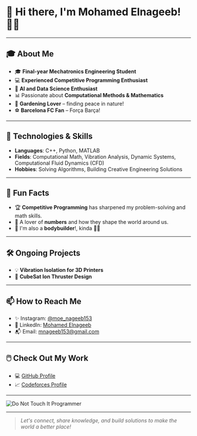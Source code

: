 # 👋 Hi there, I'm Mohamed Elnageeb! 👨‍💻

---

## 🎓 About Me

- 🎓 **Final-year Mechatronics Engineering Student**  
- 💻 **Experienced Competitive Programming Enthusiast**  
- 🤖 **AI and Data Science Enthusiast**  
- 📊 Passionate about **Computational Methods & Mathematics**  
- 🌱 **Gardening Lover** – finding peace in nature!  
- ⚽ **Barcelona FC Fan** – Força Barça!  

---

## 🔧 Technologies & Skills

- **Languages**: C++, Python, MATLAB  
- **Fields**: Computational Math, Vibration Analysis, Dynamic Systems,
Computational Fluid Dynamics (CFD)  
- **Hobbies**: Solving Algorithms, Building Creative Engineering Solutions  

---

## 🌟 Fun Facts

- 🏆 **Competitive Programming** has sharpened my problem-solving
and math skills.    
- 🧮 A lover of **numbers** and how they shape the world around us.
- 💪 I'm also a **bodybuilder**!, kinda 🤷‍♂️

---

## 🛠️ Ongoing Projects

- 💡 **Vibration Isolation for 3D Printers**  
- 🚀 **CubeSat Ion Thruster Design**  

---

## 📫 How to Reach Me

- ✨ Instagram: [@moe_nageeb153](https://www.instagram.com/moe_nageeb153/)  
- 💼 LinkedIn: [Mohamed Elnageeb](https://www.linkedin.com/in/mohamed-elnageeb/)  
- 📬 Email: [mnageeb153@gmail.com](mailto:mnageeb153@gmail.com)  

---

## 🖱️ Check Out My Work

- 💻 [GitHub Profile](https://github.com/Mohamed-Elnageeb)  
- 📈 [Codeforces Profile](https://codeforces.com/profile/the_last_smilodon)  

---

![Do Not Touch It Programmer](https://media1.tenor.com/m/fJAoBHWymY4AAAAd/do-not-touch-it-programmer.gif)

---

> *Let's connect, share knowledge, and build solutions to make the world a better place!*

